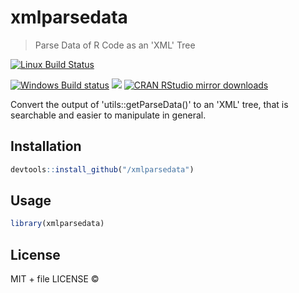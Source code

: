 
# xmlparsedata

> Parse Data of R Code as an 'XML' Tree

[![Linux Build Status](https://travis-ci.org//xmlparsedata.svg?branch=master)](https://travis-ci.org//xmlparsedata)

[![Windows Build status](https://ci.appveyor.com/api/projects/status/github//xmlparsedata?svg=true)](https://ci.appveyor.com/project//xmlparsedata)
[![](http://www.r-pkg.org/badges/version/xmlparsedata)](http://www.r-pkg.org/pkg/xmlparsedata)
[![CRAN RStudio mirror downloads](http://cranlogs.r-pkg.org/badges/xmlparsedata)](http://www.r-pkg.org/pkg/xmlparsedata)


Convert the output of 'utils::getParseData()' to an 'XML' tree, that is
  searchable and easier to manipulate in general.

## Installation

```r
devtools::install_github("/xmlparsedata")
```

## Usage

```r
library(xmlparsedata)
```

## License

MIT + file LICENSE © 
